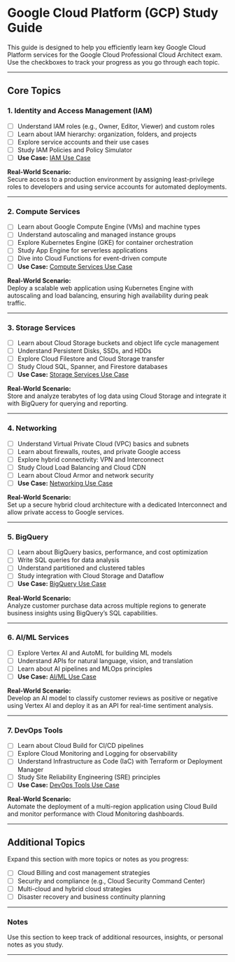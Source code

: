 # Google Cloud Platform (GCP) Study Guide

This guide is designed to help you efficiently learn key Google Cloud Platform services for the Google Cloud Professional Cloud Architect exam. Use the checkboxes to track your progress as you go through each topic.

---

## Core Topics

### 1. Identity and Access Management (IAM)
- [ ] Understand IAM roles (e.g., Owner, Editor, Viewer) and custom roles
- [ ] Learn about IAM hierarchy: organization, folders, and projects
- [ ] Explore service accounts and their use cases
- [ ] Study IAM Policies and Policy Simulator
- [ ] **Use Case:** [IAM Use Case](https://github.com/Ckhanoyan/Cloud_Things/blob/main/study_guide/iam.md)

**Real-World Scenario:**  
Secure access to a production environment by assigning least-privilege roles to developers and using service accounts for automated deployments.

---

### 2. Compute Services
- [ ] Learn about Google Compute Engine (VMs) and machine types
- [ ] Understand autoscaling and managed instance groups
- [ ] Explore Kubernetes Engine (GKE) for container orchestration
- [ ] Study App Engine for serverless applications
- [ ] Dive into Cloud Functions for event-driven compute
- [ ] **Use Case:** [Compute Services Use Case](https://github.com/Ckhanoyan/Cloud_Things/blob/main/study_guide/compute_engine.md)

**Real-World Scenario:**  
Deploy a scalable web application using Kubernetes Engine with autoscaling and load balancing, ensuring high availability during peak traffic.

---

### 3. Storage Services
- [ ] Learn about Cloud Storage buckets and object life cycle management
- [ ] Understand Persistent Disks, SSDs, and HDDs
- [ ] Explore Cloud Filestore and Cloud Storage transfer
- [ ] Study Cloud SQL, Spanner, and Firestore databases
- [ ] **Use Case:** [Storage Services Use Case](https://github.com/Ckhanoyan/Cloud_Things/blob/main/study_guide/storage.md)

**Real-World Scenario:**  
Store and analyze terabytes of log data using Cloud Storage and integrate it with BigQuery for querying and reporting.

---

### 4. Networking
- [ ] Understand Virtual Private Cloud (VPC) basics and subnets
- [ ] Learn about firewalls, routes, and private Google access
- [ ] Explore hybrid connectivity: VPN and Interconnect
- [ ] Study Cloud Load Balancing and Cloud CDN
- [ ] Learn about Cloud Armor and network security
- [ ] **Use Case:** [Networking Use Case](https://github.com/Ckhanoyan/Cloud_Things/blob/main/study_guide/networking.md)

**Real-World Scenario:**  
Set up a secure hybrid cloud architecture with a dedicated Interconnect and allow private access to Google services.

---

### 5. BigQuery
- [ ] Learn about BigQuery basics, performance, and cost optimization
- [ ] Write SQL queries for data analysis
- [ ] Understand partitioned and clustered tables
- [ ] Study integration with Cloud Storage and Dataflow
- [ ] **Use Case:** [BigQuery Use Case](https://github.com/Ckhanoyan/Cloud_Things/blob/main/study_guide/bigquery.md)

**Real-World Scenario:**  
Analyze customer purchase data across multiple regions to generate business insights using BigQuery’s SQL capabilities.

---

### 6. AI/ML Services
- [ ] Explore Vertex AI and AutoML for building ML models
- [ ] Understand APIs for natural language, vision, and translation
- [ ] Learn about AI pipelines and MLOps principles
- [ ] **Use Case:** [AI/ML Use Case](https://github.com/Ckhanoyan/Cloud_Things/blob/main/study_guide/ai_ml.md)

**Real-World Scenario:**  
Develop an AI model to classify customer reviews as positive or negative using Vertex AI and deploy it as an API for real-time sentiment analysis.

---

### 7. DevOps Tools
- [ ] Learn about Cloud Build for CI/CD pipelines
- [ ] Explore Cloud Monitoring and Logging for observability
- [ ] Understand Infrastructure as Code (IaC) with Terraform or Deployment Manager
- [ ] Study Site Reliability Engineering (SRE) principles
- [ ] **Use Case:** [DevOps Tools Use Case](https://github.com/Ckhanoyan/Cloud_Things/blob/main/study_guide/devops_tools.md)

**Real-World Scenario:**  
Automate the deployment of a multi-region application using Cloud Build and monitor performance with Cloud Monitoring dashboards.

---

## Additional Topics
Expand this section with more topics or notes as you progress:
- [ ] Cloud Billing and cost management strategies
- [ ] Security and compliance (e.g., Cloud Security Command Center)
- [ ] Multi-cloud and hybrid cloud strategies
- [ ] Disaster recovery and business continuity planning

---

### Notes
Use this section to keep track of additional resources, insights, or personal notes as you study.

---
